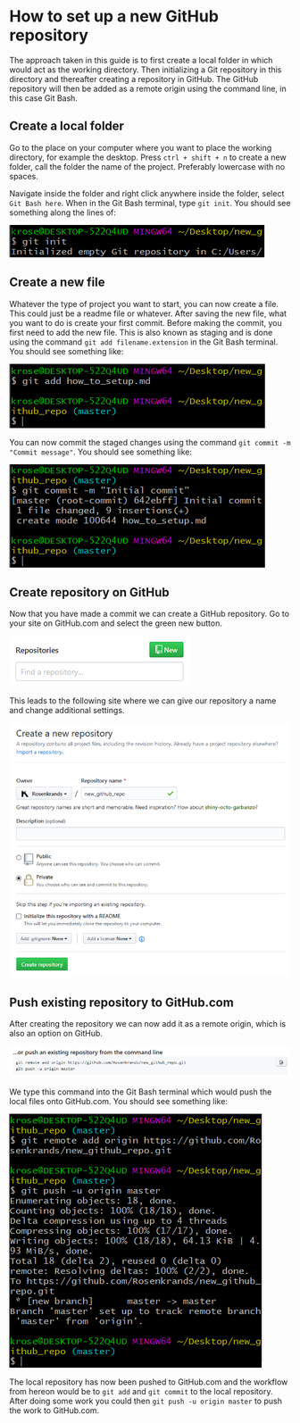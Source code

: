 # How to set up a new GitHub repository

The approach taken in this guide is to first create a local folder in which would act as the working directory.
Then initializing a Git repository in this directory and thereafter creating a repository in GitHub.
The GitHub repository will then be added as a remote origin using the command line, in this case Git Bash.

## Create a local folder

Go to the place on your computer where you want to place the working directory, for example the desktop.
Press `ctrl + shift + n` to create a new folder, call the folder the name of the project.
Preferably lowercase with no spaces.

Navigate inside the folder and right click anywhere inside the folder, select `Git Bash here`.
When in the Git Bash terminal, type `git init`.
You should see something along the lines of:

![](screenshots\git_init.png)

## Create a new file

Whatever the type of project you want to start, you can now create a file.
This could just be a readme file or whatever.
After saving the new file, what you want to do is create your first commit.
Before making the commit, you first need to add the new file.
This is also known as staging and is done using the command `git add filename.extension` in the Git Bash terminal.
You should see something like:

![](screenshots\git_add.png)

You can now commit the staged changes using the command `git commit -m "Commit message"`.
You should see something like:

![](screenshots\git_commit.png)

## Create repository on GitHub

Now that you have made a commit we can create a GitHub repository.
Go to your site on GitHub.com and select the green new button.

![](screenshots\github_new.png)

This leads to the following site where we can give our repository a name and change additional settings.

![](screenshots\github_create_new.png)

## Push existing repository to GitHub.com

After creating the repository we can now add it as a remote origin, which is also an option on GitHub.

![](screenshots\github_push_existing.png)

We type this command into the Git Bash terminal which would push the local files onto GitHub.com.
You should see something like:

![](screenshots\git_remote_origin.png)

The local repository has now been pushed to GitHub.com and the workflow from hereon would be to `git add` and `git commit` to the local repository.
After doing some work you could then `git push -u origin master` to push the work to GitHub.com.
